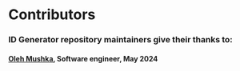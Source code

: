 # Contributors

### ID Generator repository maintainers give their thanks to:

#### [Oleh Mushka](https://github.com/olehmushka), Software engineer, May 2024
